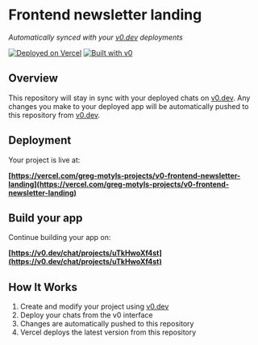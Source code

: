 # Frontend newsletter landing

*Automatically synced with your [v0.dev](https://v0.dev) deployments*

[![Deployed on Vercel](https://img.shields.io/badge/Deployed%20on-Vercel-black?style=for-the-badge&logo=vercel)](https://vercel.com/greg-motyls-projects/v0-frontend-newsletter-landing)
[![Built with v0](https://img.shields.io/badge/Built%20with-v0.dev-black?style=for-the-badge)](https://v0.dev/chat/projects/uTkHwoXf4st)

## Overview

This repository will stay in sync with your deployed chats on [v0.dev](https://v0.dev).
Any changes you make to your deployed app will be automatically pushed to this repository from [v0.dev](https://v0.dev).

## Deployment

Your project is live at:

**[https://vercel.com/greg-motyls-projects/v0-frontend-newsletter-landing](https://vercel.com/greg-motyls-projects/v0-frontend-newsletter-landing)**

## Build your app

Continue building your app on:

**[https://v0.dev/chat/projects/uTkHwoXf4st](https://v0.dev/chat/projects/uTkHwoXf4st)**

## How It Works

1. Create and modify your project using [v0.dev](https://v0.dev)
2. Deploy your chats from the v0 interface
3. Changes are automatically pushed to this repository
4. Vercel deploys the latest version from this repository
